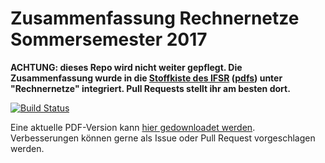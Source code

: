 # Zusammenfassung Rechnernetze Sommersemester 2017

**ACHTUNG: dieses Repo wird nicht weiter gepflegt. Die Zusammenfassung wurde in die [Stoffkiste des IFSR](https://github.com/fsr/Stoffkiste) ([pdfs](http://fsr.github.io/Stoffkiste/)) unter "Rechnernetze" integriert. Pull Requests stellt ihr am besten dort.**

[![Build Status](https://travis-ci.org/sgeisler/rechnernetze.png?branch=master)](https://travis-ci.org/sgeisler/rechnernetze)

Eine aktuelle PDF-Version kann [hier gedownloadet werden](https://github.com/sgeisler/rechnernetze/raw/gh-pages/main.pdf).
Verbesserungen können gerne als Issue oder Pull Request vorgeschlagen werden.
